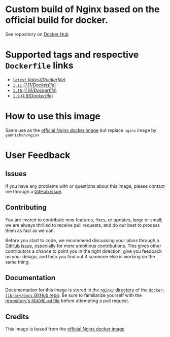 # Custom build of Nginx based on the official build for docker.

See repository on [Docker Hub](https://hub.docker.com/r/yannickvh/nginx/)

# Supported tags and respective `Dockerfile` links

- [ `latest` (*latest/Dockerfile*)](https://github.com/yvh/docker-nginx/blob/master/latest/Dockerfile)
- [ `1.11` (*1.11/Dockerfile*)](https://github.com/yvh/docker-nginx/blob/master/1.11/Dockerfile)
- [ `1.10` (*1.10/Dockerfile*)](https://github.com/yvh/docker-nginx/blob/master/1.10/Dockerfile)
- [ `1.9` (*1.9/Dockerfile*)](https://github.com/yvh/docker-nginx/blob/master/1.9/Dockerfile)

# How to use this image

Same use as the [official Nginx docker image](https://hub.docker.com/_/nginx/) but replace `nginx` image by `yannickvh/nginx`

# User Feedback

## Issues

If you have any problems with or questions about this image, please contact me through a [GitHub issue](https://github.com/yvh/docker-nginx/issues).

## Contributing

You are invited to contribute new features, fixes, or updates, large or small; we are always thrilled to receive pull requests, and do our best to process them as fast as we can.

Before you start to code, we recommend discussing your plans through a [GitHub issue](https://github.com/yvh/docker-nginx/issues), especially for more ambitious contributions. This gives other contributors a chance to point you in the right direction, give you feedback on your design, and help you find out if someone else is working on the same thing.

## Documentation

Documentation for this image is stored in the [`nginx/` directory](https://github.com/docker-library/docs/tree/master/nginx) of the [`docker-library/docs` GitHub repo](https://github.com/docker-library/docs). Be sure to familiarize yourself with the [repository's `README.md` file](https://github.com/docker-library/docs/blob/master/README.md) before attempting a pull request.

## Credits

This image is based from the [official Nginx docker image](https://hub.docker.com/_/nginx/)